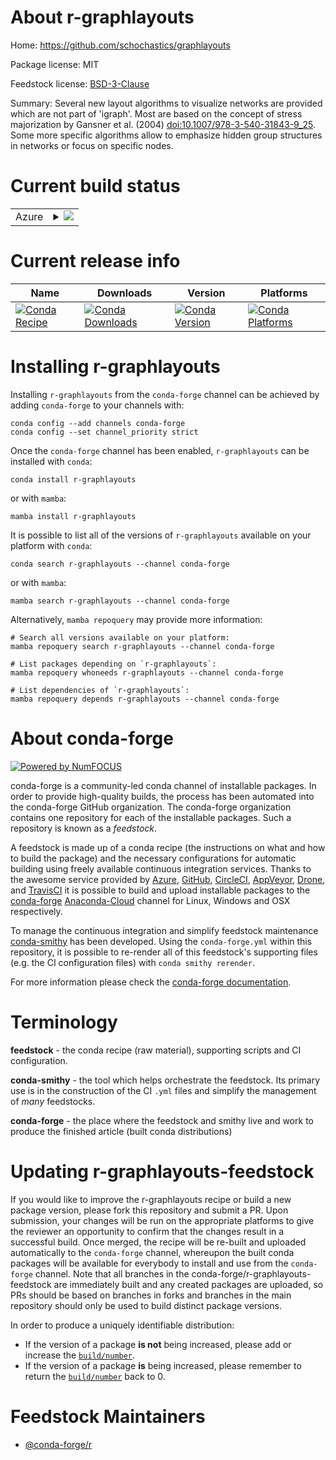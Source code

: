 About r-graphlayouts
====================

Home: https://github.com/schochastics/graphlayouts

Package license: MIT

Feedstock license: [BSD-3-Clause](https://github.com/conda-forge/r-graphlayouts-feedstock/blob/main/LICENSE.txt)

Summary: Several new layout algorithms to visualize networks are provided which are not part of 'igraph'.  Most are based on the concept of stress majorization by Gansner et al. (2004) <doi:10.1007/978-3-540-31843-9_25>.  Some more specific algorithms allow to emphasize hidden group structures in networks or focus on specific nodes.

Current build status
====================


<table>
    
  <tr>
    <td>Azure</td>
    <td>
      <details>
        <summary>
          <a href="https://dev.azure.com/conda-forge/feedstock-builds/_build/latest?definitionId=7734&branchName=main">
            <img src="https://dev.azure.com/conda-forge/feedstock-builds/_apis/build/status/r-graphlayouts-feedstock?branchName=main">
          </a>
        </summary>
        <table>
          <thead><tr><th>Variant</th><th>Status</th></tr></thead>
          <tbody><tr>
              <td>linux_64</td>
              <td>
                <a href="https://dev.azure.com/conda-forge/feedstock-builds/_build/latest?definitionId=7734&branchName=main">
                  <img src="https://dev.azure.com/conda-forge/feedstock-builds/_apis/build/status/r-graphlayouts-feedstock?branchName=main&jobName=linux&configuration=linux_64_" alt="variant">
                </a>
              </td>
            </tr><tr>
              <td>osx_64</td>
              <td>
                <a href="https://dev.azure.com/conda-forge/feedstock-builds/_build/latest?definitionId=7734&branchName=main">
                  <img src="https://dev.azure.com/conda-forge/feedstock-builds/_apis/build/status/r-graphlayouts-feedstock?branchName=main&jobName=osx&configuration=osx_64_" alt="variant">
                </a>
              </td>
            </tr><tr>
              <td>win_64</td>
              <td>
                <a href="https://dev.azure.com/conda-forge/feedstock-builds/_build/latest?definitionId=7734&branchName=main">
                  <img src="https://dev.azure.com/conda-forge/feedstock-builds/_apis/build/status/r-graphlayouts-feedstock?branchName=main&jobName=win&configuration=win_64_" alt="variant">
                </a>
              </td>
            </tr>
          </tbody>
        </table>
      </details>
    </td>
  </tr>
</table>

Current release info
====================

| Name | Downloads | Version | Platforms |
| --- | --- | --- | --- |
| [![Conda Recipe](https://img.shields.io/badge/recipe-r--graphlayouts-green.svg)](https://anaconda.org/conda-forge/r-graphlayouts) | [![Conda Downloads](https://img.shields.io/conda/dn/conda-forge/r-graphlayouts.svg)](https://anaconda.org/conda-forge/r-graphlayouts) | [![Conda Version](https://img.shields.io/conda/vn/conda-forge/r-graphlayouts.svg)](https://anaconda.org/conda-forge/r-graphlayouts) | [![Conda Platforms](https://img.shields.io/conda/pn/conda-forge/r-graphlayouts.svg)](https://anaconda.org/conda-forge/r-graphlayouts) |

Installing r-graphlayouts
=========================

Installing `r-graphlayouts` from the `conda-forge` channel can be achieved by adding `conda-forge` to your channels with:

```
conda config --add channels conda-forge
conda config --set channel_priority strict
```

Once the `conda-forge` channel has been enabled, `r-graphlayouts` can be installed with `conda`:

```
conda install r-graphlayouts
```

or with `mamba`:

```
mamba install r-graphlayouts
```

It is possible to list all of the versions of `r-graphlayouts` available on your platform with `conda`:

```
conda search r-graphlayouts --channel conda-forge
```

or with `mamba`:

```
mamba search r-graphlayouts --channel conda-forge
```

Alternatively, `mamba repoquery` may provide more information:

```
# Search all versions available on your platform:
mamba repoquery search r-graphlayouts --channel conda-forge

# List packages depending on `r-graphlayouts`:
mamba repoquery whoneeds r-graphlayouts --channel conda-forge

# List dependencies of `r-graphlayouts`:
mamba repoquery depends r-graphlayouts --channel conda-forge
```


About conda-forge
=================

[![Powered by
NumFOCUS](https://img.shields.io/badge/powered%20by-NumFOCUS-orange.svg?style=flat&colorA=E1523D&colorB=007D8A)](https://numfocus.org)

conda-forge is a community-led conda channel of installable packages.
In order to provide high-quality builds, the process has been automated into the
conda-forge GitHub organization. The conda-forge organization contains one repository
for each of the installable packages. Such a repository is known as a *feedstock*.

A feedstock is made up of a conda recipe (the instructions on what and how to build
the package) and the necessary configurations for automatic building using freely
available continuous integration services. Thanks to the awesome service provided by
[Azure](https://azure.microsoft.com/en-us/services/devops/), [GitHub](https://github.com/),
[CircleCI](https://circleci.com/), [AppVeyor](https://www.appveyor.com/),
[Drone](https://cloud.drone.io/welcome), and [TravisCI](https://travis-ci.com/)
it is possible to build and upload installable packages to the
[conda-forge](https://anaconda.org/conda-forge) [Anaconda-Cloud](https://anaconda.org/)
channel for Linux, Windows and OSX respectively.

To manage the continuous integration and simplify feedstock maintenance
[conda-smithy](https://github.com/conda-forge/conda-smithy) has been developed.
Using the ``conda-forge.yml`` within this repository, it is possible to re-render all of
this feedstock's supporting files (e.g. the CI configuration files) with ``conda smithy rerender``.

For more information please check the [conda-forge documentation](https://conda-forge.org/docs/).

Terminology
===========

**feedstock** - the conda recipe (raw material), supporting scripts and CI configuration.

**conda-smithy** - the tool which helps orchestrate the feedstock.
                   Its primary use is in the construction of the CI ``.yml`` files
                   and simplify the management of *many* feedstocks.

**conda-forge** - the place where the feedstock and smithy live and work to
                  produce the finished article (built conda distributions)


Updating r-graphlayouts-feedstock
=================================

If you would like to improve the r-graphlayouts recipe or build a new
package version, please fork this repository and submit a PR. Upon submission,
your changes will be run on the appropriate platforms to give the reviewer an
opportunity to confirm that the changes result in a successful build. Once
merged, the recipe will be re-built and uploaded automatically to the
`conda-forge` channel, whereupon the built conda packages will be available for
everybody to install and use from the `conda-forge` channel.
Note that all branches in the conda-forge/r-graphlayouts-feedstock are
immediately built and any created packages are uploaded, so PRs should be based
on branches in forks and branches in the main repository should only be used to
build distinct package versions.

In order to produce a uniquely identifiable distribution:
 * If the version of a package **is not** being increased, please add or increase
   the [``build/number``](https://docs.conda.io/projects/conda-build/en/latest/resources/define-metadata.html#build-number-and-string).
 * If the version of a package **is** being increased, please remember to return
   the [``build/number``](https://docs.conda.io/projects/conda-build/en/latest/resources/define-metadata.html#build-number-and-string)
   back to 0.

Feedstock Maintainers
=====================

* [@conda-forge/r](https://github.com/conda-forge/r/)

